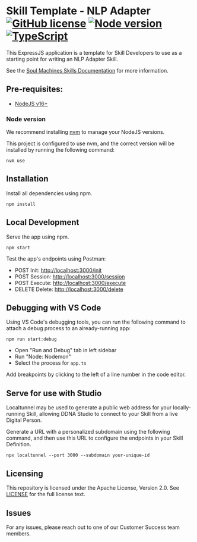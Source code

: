 # Skill Template - NLP Adapter <br/>[![GitHub license](https://img.shields.io/badge/license-Apache%202.0-blue)](./LICENSE) [![Node version](https://img.shields.io/badge/npm-v16.14.2-blue)]() [![TypeScript](https://img.shields.io/badge/language-TypeScript-blue)]()

This ExpressJS application is a template for Skill Developers to use as a starting point for writing an NLP Adapter Skill.

See the [Soul Machines Skills Documentation](https://docs.soulmachines.com/skills-api) for more information.

## Pre-requisites:

- [NodeJS v16+](https://nodejs.org/en/)

### Node version

We recommend installing [nvm](https://github.com/nvm-sh/nvm) to manage your NodeJS versions.

This project is configured to use nvm, and the correct version will be installed by running the following command:
```
nvm use
```

## Installation

Install all dependencies using npm.

```
npm install
```

## Local Development

Serve the app using npm.

```
npm start
```

Test the app's endpoints using Postman:

- POST Init: [http://localhost:3000/init]()
- POST Session: [http://localhost:3000/session]()
- POST Execute: [http://localhost:3000/execute]()
- DELETE Delete: [http://localhost:3000/delete]()

## Debugging with VS Code

Using VS Code's debugging tools, you can run the following command to attach a debug process to an already-running app:

```
npm run start:debug
```

- Open "Run and Debug" tab in left sidebar
- Run "Node: Nodemon"
- Select the process for `app.ts`

Add breakpoints by clicking to the left of a line number in the code editor.

## Serve for use with Studio

Localtunnel may be used to generate a public web address for your locally-running Skill, allowing DDNA Studio to connect to your Skill from a live Digital Person.

Generate a URL with a personalized subdomain using the following command, and then use this URL to configure the endpoints in your Skill Definition.

```
npx localtunnel --port 3000 --subdomain your-unique-id
```

## Licensing
This repository is licensed under the Apache License, Version 2.0. See
[LICENSE](./LICENSE) for the full license text.

## Issues
For any issues, please reach out to one of our Customer Success team members.